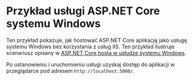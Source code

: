 # <a name="aspnet-core-windows-service-sample"></a>Przykład usługi ASP.NET Core systemu Windows

Ten przykład pokazuje, jak hostować ASP.NET Core aplikację jako usługę systemu Windows bez korzystania z usług IIS. Ten przykład ilustruje scenariusz opisany w [ASP.NET Core hosta w usłudze systemu Windows](https://docs.microsoft.com/aspnet/core/host-and-deploy/windows-service).

Po ustanowieniu i uruchomieniu usługi uzyskaj dostęp do aplikacji w przeglądarce pod adresem `http://localhost:5000/`.

